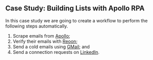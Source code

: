 ## Case Study: Building Lists with Apollo RPA

In this case study we are going to create a workflow to perform the following steps automatically.

1. Scrape emails from [Apollo](https://www.apollo.io/);
2. Verify their emails with [Reoon](https://emailverifier.reoon.com/);
3. Send a cold emails using [GMail](https://gmail.com); and
4. Send a connection requests on [LinkedIn](https://linkedin.com).
